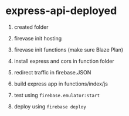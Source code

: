 # express-api-deployed

1. created folder

2. firevase init hosting

3. firevase init functions (make sure Blaze Plan)

4. install express and cors in function folder

5. redirect traffic in firebase.JSON

6. build express app in functions/index/js

7. test using `firebase.emulator:start`

8. deploy using `firebase deploy`
